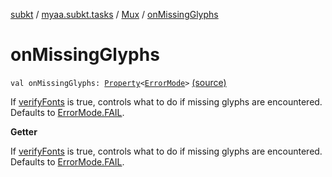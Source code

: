 [subkt](../../index.md) / [myaa.subkt.tasks](../index.md) / [Mux](index.md) / [onMissingGlyphs](./on-missing-glyphs.md)

# onMissingGlyphs

`val onMissingGlyphs: `[`Property`](https://docs.gradle.org/current/javadoc/org/gradle/api/provider/Property.html)`<`[`ErrorMode`](../-error-mode/index.md)`>` [(source)](https://github.com/Myaamori/SubKt/blob/0.1.19/src/main/kotlin/myaa/subkt/tasks/muxtask.kt#L675)

If [verifyFonts](../../myaa.subkt.tasks.utils/verify-fonts.md) is true, controls what to do if missing glyphs are encountered.
Defaults to [ErrorMode.FAIL](../-error-mode/-f-a-i-l.md).

**Getter**

If [verifyFonts](../../myaa.subkt.tasks.utils/verify-fonts.md) is true, controls what to do if missing glyphs are encountered.
Defaults to [ErrorMode.FAIL](../-error-mode/-f-a-i-l.md).

